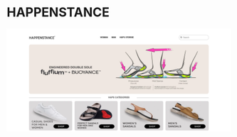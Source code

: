 <h1>HAPPENSTANCE</h1>
<a href="https://luxury-tartufo-f13223.netlify.app/"><img src="https://github.com/abhilash5656/CSS/blob/8d4049100318a2ddf6043ef587bbf81ee5cc8c47/img-1.png"></a>
